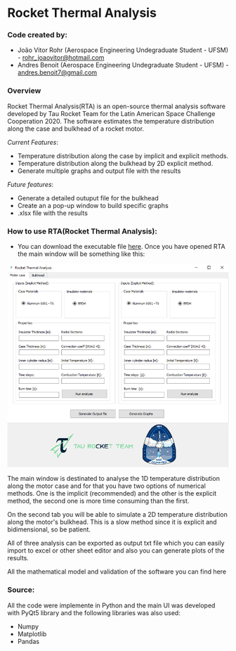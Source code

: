 # Rocket Thermal Analysis
### Code created by:
* João Vitor Rohr (Aerospace Engineering Undegraduate Student - UFSM) - rohr_joaovitor@hotmail.com
* Andres Benoit (Aerospace Engineering Undegraduate Student - UFSM) - andres.benoit7@gmail.com

### Overview
Rocket Thermal Analysis(RTA) is an open-source thermal analysis software developed by Tau Rocket Team for the Latin American Space Challenge Cooperation 2020. The software estimates the temperature distribution along the case and bulkhead of a rocket motor.

*Current Features*:
- Temperature distribution along the case by implicit and explicit methods.
- Temperature distribution along the bulkhead by 2D explicit method.
- Generate multiple graphs and output file with the results

*Future features*:
- Generate a detailed outuput file for the bulkhead
- Create an a pop-up window to build specific graphs
- .xlsx file with the results

### How to use RTA(Rocket Thermal Analysis):
* You can download the executable file [here](https://drive.google.com/file/d/1qHwhARq-330akTIG7l6z-7JiFtZTnFGc/view?usp=sharing).
Once you have opened RTA the main window will be something like this:

![alt text](https://github.com/Andres2704/rocketthermalanalysis/blob/master/images/Capturar.PNG)

The main window is destinated to analyse the 1D temperature distribution along the motor case and for that you have two options of numerical methods. One is the implicit (recommended) and the other is the explicit method, the second one is more time consuming than the first. 

On the second tab you will be able to simulate a 2D temperature distribution along the motor's bulkhead. This is a slow method since it is explicit and bidimensional, so be patient.

All of three analysis can be exported as output txt file which you can easily import to excel or other sheet editor and also you can generate plots of the results. 

All the mathematical model and validation of the software you can find here

### Source:

All the code were implemente in Python and the main UI was developed with PyQt5 library and the following libraries was also used:
* Numpy
* Matplotlib
* Pandas
